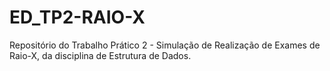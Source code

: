 # ED_TP2-RAIO-X
Repositório do Trabalho Prático 2 - Simulação de Realização de Exames de Raio-X, da disciplina de Estrutura de Dados.
